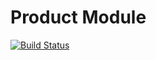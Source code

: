 Product Module
=======================

[![Build Status](https://api.shippable.com/projects/540e7ac83479c5ea8f9eba13/badge?branchName=master)](https://app.shippable.com/projects/540e7ac83479c5ea8f9eba13/builds/latest)